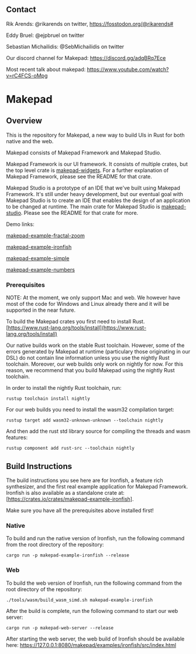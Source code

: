 ## Contact

Rik Arends: @rikarends on twitter, https://fosstodon.org/@rikarends#

Eddy Bruel: @ejpbruel on twitter

Sebastian Michailidis: @SebMichailidis on twitter

Our discord channel for Makepad:
https://discord.gg/adqBRq7Ece

Most recent talk about makepad: https://www.youtube.com/watch?v=rC4FCS-oMpg

# Makepad

## Overview
 
This is the repository for Makepad, a new way to build UIs in Rust for both native and the web.

Makepad consists of Makepad Framework and Makepad Studio.

Makepad Framework is our UI framework. It consists of multiple crates, but the top level crate is [makepad-widgets](https://crates.io/crates/makepad-widgets). For a further explanation of Makepad Framework, please see the README for that crate.

Makepad Studio is a prototype of an IDE that we've built using Makepad Framework. It's still under heavy development, but our eventual goal with Makepad Studio is to create an IDE that enables the design of an application to be changed at runtime. The main crate for Makepad Studio is [makepad-studio](https://crates.io/crates/makepad-studio). Please see the README for that crate for more.

Demo links:

[makepad-example-fractal-zoom](https://makepad.nl/makepad/examples/fractal_zoom/src/index.html)

[makepad-example-ironfish](https://makepad.nl/makepad/examples/ironfish/src/index.html)

[makepad-example-simple](https://makepad.nl/makepad/examples/simple/src/index.html)

[makepad-example-numbers](https://makepad.nl/makepad/examples/numbers/src/index.html)

### Prerequisites

NOTE: At the moment, we only support Mac and web. We however have most of the code for Windows and Linux already there and it will be supported in the near future.

To build the Makepad crates you first need to install Rust.
[https://www.rust-lang.org/tools/install](https://www.rust-lang.org/tools/install)

Our native builds work on the stable Rust toolchain. However, some of the errors generated by Makepad at runtime (particulary those originating in our DSL) do not contain line information unless you use the nightly Rust toolchain. Moreover, our web builds only work on nightly for now. For this reason, we recommend that you build Makepad using the nightly Rust toolchain.

In order to install the nightly Rust toolchain, run:

```rustup toolchain install nightly```

For our web builds you need to install the wasm32 compilation target:

```rustup target add wasm32-unknown-unknown --toolchain nightly```

And then add the rust std library source for compiling the threads and wasm features:

```rustup component add rust-src --toolchain nightly```

## Build Instructions

The build instructions you see here are for Ironfish, a feature rich synthesizer, and the first real example application for Makepad Framework. Ironfish is also available as a standalone crate at: [https://crates.io/crates/makepad-example-ironfish].

Make sure you have all the prerequisites above installed first!

### Native

To build and run the native version of Ironfish, run the following command from the root directory of the repository:

```cargo run -p makepad-example-ironfish --release```

### Web

To build the web version of Ironfish, run the following command from the root directory of the repository:

```./tools/wasm/build_wasm_simd.sh makepad-example-ironfish```

After the build is complete, run the following command to start our web server:

```cargo run -p makepad-web-server --release```

After starting the web server, the web build of Ironfish should be available here:
https://127.0.0.1:8080/makepad/examples/ironfish/src/index.html



